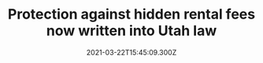 ---
childof: reporting
contenttype: updates
contentcat: media
title: Protection against hidden rental fees now written into Utah law
date: 2021-03-22T15:45:09.300Z
postauthorname: Eric Peterson
outlet: Utah Investigative Journalism Project
link: https://www.utahinvestigative.org/protection-against-hidden-rental-fees-now-written-into-utah-law/
thumb: forrent.jpeg
listSummary: 'Dawn Woudenberg witnesses the pain on Salt Lake City’s streets working across from the homeless shelter where she used to sleep.'
---